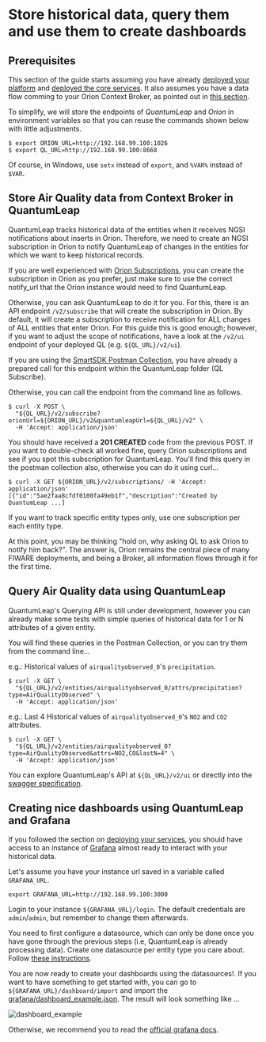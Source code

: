 # Store historical data, query them and use them to create dashboards

## Prerequisites

This section of the guide starts assuming you have already
[deployed your platform](../platform/swarmcluster/)
and [deployed the core services](../platform/deployservices/). It also
assumes you have a data flow comming to your Orion Context Broker, as pointed
out in [this section](contextbroker/).

To simplify, we will store the endpoints of *QuantumLeap* and *Orion* in
environment variables so that you can reuse the commands shown below with little
adjustments.

```
$ export ORION_URL=http://192.168.99.100:1026
$ export QL_URL=http://192.168.99.100:8668
```

Of course, in Windows, use `setx` instead of `export`, and `%VAR%` instead of
`$VAR`.

## Store Air Quality data from Context Broker in QuantumLeap

QuantumLeap tracks historical data of the entities when it receives NGSI
notifications about inserts in Orion. Therefore, we need to create an NGSI
subscription in Orion to notify QuantumLeap of changes in the entities for which
we want to keep historical records.

If you are well experienced with [Orion Subscriptions](http://fiware-orion.readthedocs.io/en/latest/user/walkthrough_apiv2/index.html#subscriptions),
you can create the subscription in Orion as you prefer, just make sure to use
the correct notify_url that the Orion instance would need to find QuantumLeap.

Otherwise, you can ask QuantumLeap to do it for you. For this, there is an API
endpoint `/v2/subscribe` that will create the subscription in Orion. By default,
it will create a subscription to receive notification for ALL changes of ALL
entities that enter Orion. For this guide this is good enough; however, if you
want to adjust the scope of notifications, have a look at the `/v2/ui` endpoint
of your deployed QL (e.g. `${QL_URL}/v2/ui`).

If you are using the [SmartSDK Postman Collection](https://github.com/smartsdk/smartsdk-recipes/blob/master/recipes/tools/postman_collection.json),
you have already a prepared call for this endpoint within the QuantumLeap folder
(QL Subscribe).

Otherwise, you can call the endpoint from the command line as follows.

```
$ curl -X POST \
  "${QL_URL}/v2/subscribe?orionUrl=${ORION_URL}/v2&quantumleapUrl=${QL_URL}/v2" \
  -H 'Accept: application/json'
```

You should have received a **201 CREATED** code from the previous POST.
If you want to double-check all worked fine, query Orion subscriptions and see
if you spot this subscription for QuantumLeap. You'll find this query in the
postman collection also, otherwise you can do it using curl...

```
$ curl -X GET ${ORION_URL}/v2/subscriptions/ -H 'Accept: application/json'
[{"id":"5ae2faa8cfdf0100fa49eb1f","description":"Created by QuantumLeap ...]
```

If you want to track specific entity types only, use one subscription per each
entity type.

At this point, you may be thinking "hold on, why asking QL to ask Orion to
notify him back?". The answer is, Orion remains the central piece of many FIWARE
deployments, and being a Broker, all information flows through it for the first
time.

## Query Air Quality data using QuantumLeap

QuantumLeap's Querying API is still under development, however you can already
make some tests with simple queries of historical data for 1 or N attributes of
a given entity.

You will find these queries in the Postman Collection, or you can try them from
the command line...

e.g.: Historical values of `airqualityobserved_0`'s `precipitation`.

```
$ curl -X GET \
  "${QL_URL}/v2/entities/airqualityobserved_0/attrs/precipitation?type=AirQualityObserved" \
  -H 'Accept: application/json'
```

e.g.: Last 4 Historical values of `airqualityobserved_0`'s `NO2` and `CO2`
attributes.

```
$ curl -X GET \
  "${QL_URL}/v2/entities/airqualityobserved_0?type=AirQualityObserved&attrs=NO2,CO&lastN=4" \
  -H 'Accept: application/json'
```

You can explore QuantumLeap's API at `${QL_URL}/v2/ui` or directly into the
[swagger specification](https://github.com/smartsdk/ngsi-timeseries-api/blob/master/specification/quantumleap.yml).

## Creating nice dashboards using QuantumLeap and Grafana

If you followed the section on [deploying your services](../platform/deployservices/),
you should have access to an instance of [Grafana](https://grafana.com/) almost
ready to interact with your historical data.

Let's assume you have your instance url saved in a variable called `GRAFANA_URL`.

```
export GRAFANA_URL=http://192.168.99.100:3000
```

Login to your instance `${GRAFANA_URL}/login`. The default
credentials are `admin`/`admin`, but remember to change them afterwards.

You need to first configure a datasource, which can only be done once you have
gone through the previous steps (i.e, QuantumLeap is already processing data).
Create one datasource per entity type you care about. Follow [these instructions](https://quantumleap.readthedocs.io/en/latest/admin/grafana/).

You are now ready to create your dashboards using the datasources!. If you want
to have something to get started with, you can go to
`${GRAFANA_URL}/dashboard/import` and import the [grafana/dashboard_example.json](https://github.com/smartsdk/guided-tour/blob/master/docs/services/grafana/dashboard_example.json).
The result will look something like ...

![dashboard_example](grafana/dashboard_example.png "Dashboard Example")

Otherwise, we recommend you to read the
[official grafana docs](http://docs.grafana.org/guides/getting_started/).
